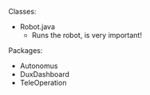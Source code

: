 Classes:
- Robot.java
  - Runs the robot, is very important! 

Packages:
- Autonomus 
- DuxDashboard
- TeleOperation
